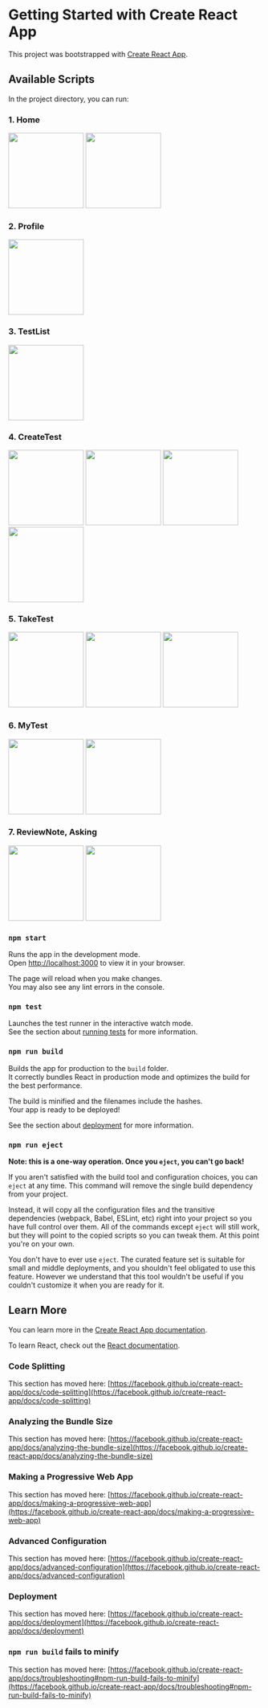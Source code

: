 # Getting Started with Create React App

This project was bootstrapped with [Create React App](https://github.com/facebook/create-react-app).

## Available Scripts

In the project directory, you can run:

### 1. Home
<img src="http://user-images.githubusercontent.com/105481172/173338207-26b9d6e9-129e-4623-a175-139291e867e1.JPG" width="150" height="150" />     <img src="https://user-images.githubusercontent.com/105481172/173339578-a5a38bf2-0966-40cc-8e0a-6ad93828fa21.JPG" width="150" height="150" />

### 2. Profile
<img src="https://user-images.githubusercontent.com/105481172/173340254-93500d28-8d08-4386-a7b0-179f01942164.JPG" width="150" height="150" />

### 3. TestList
<img src="https://user-images.githubusercontent.com/105481172/173340570-3c69daf5-6092-427d-b856-400b3a5098cc.JPG" width="150" height="150" />

### 4. CreateTest
<img src="https://user-images.githubusercontent.com/105481172/173343057-14abea8e-9d34-41d0-b5fb-9eb43875037c.JPG" width="150" height="150" />     <img src="https://user-images.githubusercontent.com/105481172/173340981-76607229-5684-43df-8118-c68c113f19d3.JPG" width="150" height="150" />     <img src="https://user-images.githubusercontent.com/105481172/173341040-d957dfbf-12de-497a-aab4-2469b0381e39.JPG" width="150" height="150" />     <img src="https://user-images.githubusercontent.com/105481172/173341146-7d72a53a-9055-4639-bc2d-782540e52c82.JPG" width="150" height="150" />

### 5. TakeTest
<img src="https://user-images.githubusercontent.com/105481172/173341464-25394e48-2239-4236-83f1-cd8742c931b6.JPG" width="150" height="150" />     <img src="https://user-images.githubusercontent.com/105481172/173341560-b01749f0-71b0-4b83-bfb5-857024649f54.JPG" width="150" height="150" />     <img src="https://user-images.githubusercontent.com/105481172/173341716-4875cc91-355b-4602-b6ae-6babc827a941.JPG" width="150" height="150" />

### 6. MyTest
<img src="https://user-images.githubusercontent.com/105481172/173341858-474a3b1f-7c64-4e55-bbff-771a41f0bce7.JPG" width="150" height="150" />     <img src="https://user-images.githubusercontent.com/105481172/173341979-68d55826-bf3a-49e7-92be-c099fae1fb6a.JPG" width="150" height="150" />     

### 7. ReviewNote, Asking
<img src="https://user-images.githubusercontent.com/105481172/173342523-fd95ab0b-11b9-4c8b-a24b-7a5dca540545.JPG" width="150" height="150" />     <img src="https://user-images.githubusercontent.com/105481172/173342515-8c0a18b7-c5ca-4e75-81a2-40fe9006b2cd.JPG" width="150" height="150" /> 

### `npm start`

Runs the app in the development mode.\
Open [http://localhost:3000](http://localhost:3000) to view it in your browser.

The page will reload when you make changes.\
You may also see any lint errors in the console.

### `npm test`

Launches the test runner in the interactive watch mode.\
See the section about [running tests](https://facebook.github.io/create-react-app/docs/running-tests) for more information.

### `npm run build`

Builds the app for production to the `build` folder.\
It correctly bundles React in production mode and optimizes the build for the best performance.

The build is minified and the filenames include the hashes.\
Your app is ready to be deployed!

See the section about [deployment](https://facebook.github.io/create-react-app/docs/deployment) for more information.

### `npm run eject`

**Note: this is a one-way operation. Once you `eject`, you can't go back!**

If you aren't satisfied with the build tool and configuration choices, you can `eject` at any time. This command will remove the single build dependency from your project.

Instead, it will copy all the configuration files and the transitive dependencies (webpack, Babel, ESLint, etc) right into your project so you have full control over them. All of the commands except `eject` will still work, but they will point to the copied scripts so you can tweak them. At this point you're on your own.

You don't have to ever use `eject`. The curated feature set is suitable for small and middle deployments, and you shouldn't feel obligated to use this feature. However we understand that this tool wouldn't be useful if you couldn't customize it when you are ready for it.

## Learn More

You can learn more in the [Create React App documentation](https://facebook.github.io/create-react-app/docs/getting-started).

To learn React, check out the [React documentation](https://reactjs.org/).

### Code Splitting

This section has moved here: [https://facebook.github.io/create-react-app/docs/code-splitting](https://facebook.github.io/create-react-app/docs/code-splitting)

### Analyzing the Bundle Size

This section has moved here: [https://facebook.github.io/create-react-app/docs/analyzing-the-bundle-size](https://facebook.github.io/create-react-app/docs/analyzing-the-bundle-size)

### Making a Progressive Web App

This section has moved here: [https://facebook.github.io/create-react-app/docs/making-a-progressive-web-app](https://facebook.github.io/create-react-app/docs/making-a-progressive-web-app)

### Advanced Configuration

This section has moved here: [https://facebook.github.io/create-react-app/docs/advanced-configuration](https://facebook.github.io/create-react-app/docs/advanced-configuration)

### Deployment

This section has moved here: [https://facebook.github.io/create-react-app/docs/deployment](https://facebook.github.io/create-react-app/docs/deployment)

### `npm run build` fails to minify

This section has moved here: [https://facebook.github.io/create-react-app/docs/troubleshooting#npm-run-build-fails-to-minify](https://facebook.github.io/create-react-app/docs/troubleshooting#npm-run-build-fails-to-minify)
